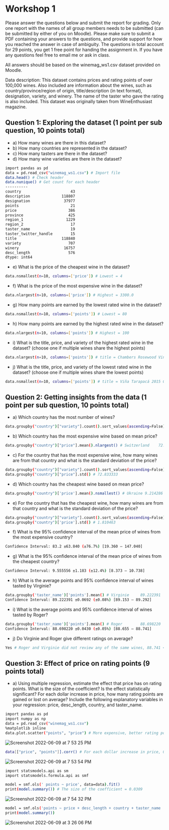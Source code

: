 # Workshop 1

Please answer the questions below and submit the report for grading. Only one report with the names of all
group members needs to be submitted (can be submitted by either of you on Moodle). Please make sure to
submit a PDF containing your answers to the questions, and provide support for how you reached the answer in
case of ambiguity. The questions in total account for 29 points, you get 1 free point for handing the assignment
in. If you have any questions feel free to email me or ask in class.

All answers should be based on the winemag_ws1.csv dataset provided on Moodle.

Data description: This dataset contains prices and rating points of over 100,000 wines. Also included are
information about the wines, such as country/province/region of origin, title/description (in text format),
designation, variety, and winery. The name of the taster who gave the rating is also included. This dataset was
originally taken from WineEnthusiast magazine.

## Question 1: Exploring the dataset (1 point per sub question, 10 points total)

- a) How many wines are there in this dataset?
- b) How many countries are represented in the dataset?
- c) How many tasters are there in the dataset?
- d) How many wine varieties are there in the dataset?

```bash
import pandas as pd
data = pd.read_csv("winemag_ws1.csv") # Import file
data.head() # Check header
data.nunique() # Get count for each header
----------
country                      43
description              118807
designation               37977
points                       21
price                       386
province                    425
region_1                   1229
region_2                     17
taster_name                  19
taster_twitter_handle        15
title                    118840
variety                     707
winery                    16757
desc_length                 576
dtype: int64
```

- e) What is the price of the cheapest wine in the dataset?

```bash
data.nsmallest(n=10, columns=['price']) # Lowest = 4
```

- f) What is the price of the most expensive wine in the dataset?

```bash
data.nlargest(n=10, columns=['price']) # Highest = 3300.0	
```

- g) How many points are earned by the lowest rated wine in the dataset?

```bash
data.nsmallest(n=10, columns=['points']) # Lowest = 80
```

- h) How many points are earned by the highest rated wine in the dataset?

```bash
data.nlargest(n=10, columns=['points']) # Highest = 100
```

- i) What is the title, price, and variety of the highest rated wine in the dataset? (choose one if multiple
wines share the highest points)

```bash
data.nlargest(n=10, columns=['points']) # title = Chambers Rosewood Vineyards NV Rare Muscat ,rice = 350.0, variety = Muscat
```

- j) What is the title, price, and variety of the lowest rated wine in the dataset? (choose one if multiple wines
share the lowest points)

```bash
data.nsmallest(n=10, columns=['points']) # title = Viña Tarapacá 2015 Gran Reserva Chardonnay ,rice = 9.0, variety = Chardonnay
```

##  Question 2: Getting insights from the data (1 point per sub question, 10 points total)

- a) Which country has the most number of wines?

```bash
data.groupby("country")["variety"].count().sort_values(ascending=False) # US 42133
```

- b) Which country has the most expensive wine based on mean price?

```bash
data.groupby("country")["price"].mean().nlargest() # Switzerland    72.833333
```

- c) For the country that has the most expensive wine, how many wines are from that country and what is the
standard deviation of the price?

```bash
data.groupby("country")["variety"].count().sort_values(ascending=False) # Switzerland	5
data.groupby("country")["price"].std() # 72.833333
```

- d) Which country has the cheapest wine based on mean price?

```bash
data.groupby("country")['price'].mean().nsmallest() # Ukraine 9.214286
```

- e) For the country that has the cheapest wine, how many wines are from that country and what is the
standard deviation of the price?

```bash
data.groupby("country")["variety"].count().sort_values(ascending=False) # Ukraine	9
data.groupby("country")['price'].std() # 1.810463
```

- f) What is the 95% confidence interval of the mean price of wines from the most expensive country?

```bash
Confidence Interval: 83.2 ±63.840 (±76.7%) [19.360 – 147.040]
```

- g) What is the 95% confidence interval of the mean price of wines from the cheapest country?

```bash
Confidence Interval: 9.555556 ±1.183 (±12.4%) [8.373 – 10.738]
```

- h) What is the average points and 95% confidence interval of wines tasted by Virginie?

```bash
data.groupby('taster_name')['points'].mean() # Virginie     89.222391
Confidence Interval: 89.222391 ±0.0692 (±0.08%) [89.153 – 89.292]
```

- i) What is the average points and 95% confidence interval of wines tasted by Roger?

```bash
data.groupby('taster_name')['points'].mean() # Roger        88.698220
Confidence Interval: 88.698220 ±0.0430 (±0.05%) [88.655 – 88.741]
```

- j) Do Virginie and Roger give different ratings on average?

```bash
Yes # Roger and Virginie did not review any of the same wines, 88.741 < 89.153
```

## Question 3: Effect of price on rating points (9 points total)

- a) Using multiple regression, estimate the effect that price has on rating points. What is the size of the
coefficient? Is the effect statistically significant? For each dollar increase in price, how many rating
points are gained or lost on average? Include the following explanatory variables in your regression:
price, desc_length, country, and taster_name.

```bash
import pandas as pd
import numpy as np
data = pd.read_csv("winemag_ws1.csv")
%matplotlib inline
data.plot.scatter("points", "price") # More expensive, better rating points
```

![Screenshot 2022-06-09 at 7 53 25 PM](https://user-images.githubusercontent.com/96379191/172840989-33fd632f-025d-4954-b7e7-85fe8fab03f2.png)


```bash
data[["price", "points"]].corr() # For each dollar increase in price, 0.416954 rating points are gained or lost on average
```
![Screenshot 2022-06-09 at 7 53 54 PM](https://user-images.githubusercontent.com/96379191/172841022-87e37bbd-f676-4cf8-a7cf-1e52fa4e7d7e.png)


```bash
import statsmodels.api as sm
import statsmodels.formula.api as smf

model = smf.ols(' points ~ price', data=data).fit()
print(model.summary()) # The size of the coefficient = 0.0309
```
![Screenshot 2022-06-09 at 7 54 32 PM](https://user-images.githubusercontent.com/96379191/172841196-ca2c9005-fa0e-471e-9430-75fc128c4d82.png)


```bash
model = smf.ols('points ~ price + desc_length + country + taster_name ', data=data).fit()
print(model.summary())
```
![Screenshot 2022-06-09 at 3 26 06 PM](https://user-images.githubusercontent.com/96379191/172789536-9a6e56c5-20ca-4753-82ac-c94a7863bbcb.png)

